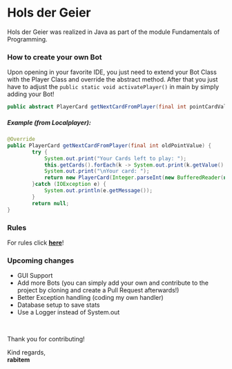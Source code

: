 # Hols der Geier
<p>
    Hols der Geier was realized in Java as part of the module Fundamentals of Programming. 
</p>

<p>
    <h3>How to create your own Bot</h3>
    Upon opening in your favorite IDE, you just need to extend your Bot Class with the Player Class and override the abstract method. After that you just have to adjust the <code>public static void activatePlayer()</code> in main by simply adding your Bot!
    <br>
</p>

```java
public abstract PlayerCard getNextCardFromPlayer(final int pointCardValue);
```

<p>
    <h5>Example (from Localplayer):</h5>
</p>

```java
@Override
public PlayerCard getNextCardFromPlayer(final int oldPointValue) {
        try {
            System.out.print("Your Cards left to play: ");
            this.getCards().forEach(k -> System.out.print(k.getValue() + " "));
            System.out.print("\nYour card: ");
            return new PlayerCard(Integer.parseInt(new BufferedReader(new InputStreamReader(System.in)).readLine()));
        }catch (IOException e) {
            System.out.println(e.getMessage());
        }
        return null;
}
```
<p>
    <h3>Rules</h3>
    For rules click <a href = "https://de.wikipedia.org/wiki/Hol%E2%80%99s_der_Geier" ><b>here</b></a>!
</p>
        
<p>
    <h3>Upcoming changes</h3>
    <ul>
        <li>GUI Support</li>
        <li>Add more Bots (you can simply add your own and contribute to the project by cloning and create a Pull Request afterwards!)</li>
        <li>Better Exception handling (coding my own handler)</li>
        <li>Database setup to save stats</li>
        <li>Use a Logger instead of System.out</li>
    </ul>
</p>
<br>
<p>
    Thank you for contributing! <br>
</p>
    Kind regards,
<br>
    <b>rabitem</b>
